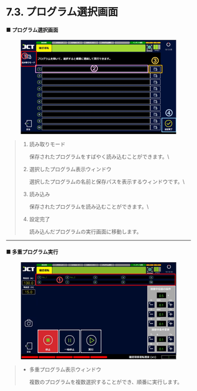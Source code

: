 # 7.3. プログラム選択画面

#### ■ プログラム選択画面

<figure><img src="../img/chapter7/section7.3.1.jpg" alt=""><figcaption></figcaption></figure>

> 1.  読み取りモード
>
>     保存されたプログラムをすばやく読み込むことができます。\
>
> 2.  選択したプログラム表示ウィンドウ
>
>     選択したプログラムの名前と保存パスを表示するウィンドウです。\
>
> 3.  読み込み
>
>     保存されたプログラムを読み込むことができます。\
>
> 4.  設定完了
>
>     読み込んだプログラムの実行画面に移動します。



***

#### ■ 多重プログラム実行

<figure><img src="../img/chapter7/section7.3.2.jpg" alt=""><figcaption></figcaption></figure>

> *   多重プログラム表示ウィンドウ
>
>     複数のプログラムを複数選択することができ、順番に実行します。

